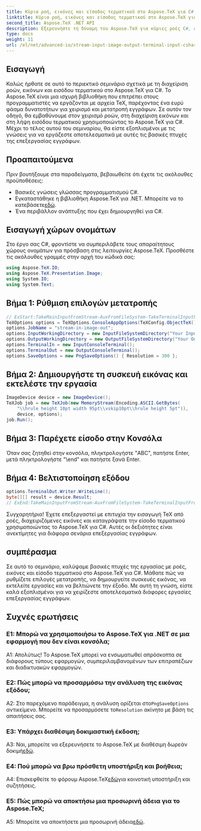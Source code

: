 ```yaml
---
title: Κύρια ροή, εικόνες και είσοδος τερματικού στο Aspose.TeX για C#
linktitle: Κύρια ροή, εικόνες και είσοδος τερματικού στο Aspose.TeX για C#
second_title: Aspose.TeX .NET API
description: Εξερευνήστε τη δύναμη του Aspose.TeX για κύριες ροές C#, εικόνες και είσοδο τερματικού χωρίς κόπο. Κάντε λήψη τώρα για απρόσκοπτη επεξεργασία εγγράφων.
type: docs
weight: 11
url: /el/net/advanced-io/stream-input-image-output-terminal-input-csharp/
---
```

## Εισαγωγή

Καλώς ήρθατε σε αυτό το περιεκτικό σεμινάριο σχετικά με τη διαχείριση ροών, εικόνων και εισόδου τερματικού στο Aspose.TeX για C#. Το Aspose.TeX είναι μια ισχυρή βιβλιοθήκη που επιτρέπει στους προγραμματιστές να εργάζονται με αρχεία TeX, παρέχοντας ένα ευρύ φάσμα δυνατοτήτων για χειρισμό και μετατροπή εγγράφων. Σε αυτόν τον οδηγό, θα εμβαθύνουμε στον χειρισμό ροών, στη διαχείριση εικόνων και στη λήψη εισόδου τερματικού χρησιμοποιώντας το Aspose.TeX για C#. Μέχρι το τέλος αυτού του σεμιναρίου, θα είστε εξοπλισμένοι με τις γνώσεις για να εργάζεστε αποτελεσματικά με αυτές τις βασικές πτυχές της επεξεργασίας εγγράφων.

## Προαπαιτούμενα

Πριν βουτήξουμε στα παραδείγματα, βεβαιωθείτε ότι έχετε τις ακόλουθες προϋποθέσεις:

- Βασικές γνώσεις γλώσσας προγραμματισμού C#.
-  Εγκαταστάθηκε η βιβλιοθήκη Aspose.TeX για .NET. Μπορείτε να το κατεβάσετε[εδώ](https://releases.aspose.com/tex/net/).
- Ένα περιβάλλον ανάπτυξης που έχει δημιουργηθεί για C#.

## Εισαγωγή χώρων ονομάτων

Στο έργο σας C#, φροντίστε να συμπεριλάβετε τους απαραίτητους χώρους ονομάτων για πρόσβαση στις λειτουργίες Aspose.TeX. Προσθέστε τις ακόλουθες γραμμές στην αρχή του κώδικά σας:

```csharp
using Aspose.TeX.IO;
using Aspose.TeX.Presentation.Image;
using System.IO;
using System.Text;
```

## Βήμα 1: Ρύθμιση επιλογών μετατροπής

```csharp
// ExStart:TakeMainInputFromStream-AuxFromFileSystem-TakeTerminalInputFromConsole-AlternativeImagesStorage
TeXOptions options = TeXOptions.ConsoleAppOptions(TeXConfig.ObjectTeX());
options.JobName = "stream-in-image-out";
options.InputWorkingDirectory = new InputFileSystemDirectory("Your Input Directory");
options.OutputWorkingDirectory = new OutputFileSystemDirectory("Your Output Directory");
options.TerminalIn = new InputConsoleTerminal();
options.TerminalOut = new OutputConsoleTerminal();
options.SaveOptions = new PngSaveOptions() { Resolution = 300 };
```

## Βήμα 2: Δημιουργήστε τη συσκευή εικόνας και εκτελέστε την εργασία

```csharp
ImageDevice device = new ImageDevice();
TeXJob job = new TeXJob(new MemoryStream(Encoding.ASCII.GetBytes(
    "\\hrule height 10pt width 95pt\\vskip10pt\\hrule height 5pt")),
    device, options);
job.Run();
```

## Βήμα 3: Παρέχετε είσοδο στην Κονσόλα

Όταν σας ζητηθεί στην κονσόλα, πληκτρολογήστε "ABC", πατήστε Enter, μετά πληκτρολογήστε "\end" και πατήστε ξανά Enter.

## Βήμα 4: Βελτιστοποίηση εξόδου

```csharp
options.TerminalOut.Writer.WriteLine();
byte[][] result = device.Result;
// ExEnd:TakeMainInputFromStream-AuxFromFileSystem-TakeTerminalInputFromConsole-AlternativeImagesStorage
```

Συγχαρητήρια! Έχετε επεξεργαστεί με επιτυχία την εισαγωγή TeX από ροές, διαχειριζόμενες εικόνες και καταγράψατε την είσοδο τερματικού χρησιμοποιώντας το Aspose.TeX για C#. Αυτές οι δεξιότητες είναι ανεκτίμητες για διάφορα σενάρια επεξεργασίας εγγράφων.

## συμπέρασμα

Σε αυτό το σεμινάριο, καλύψαμε βασικές πτυχές της εργασίας με ροές, εικόνες και είσοδο τερματικού στο Aspose.TeX για C#. Μάθατε πώς να ρυθμίζετε επιλογές μετατροπής, να δημιουργείτε συσκευές εικόνας, να εκτελείτε εργασίες και να βελτιώνετε την έξοδο. Με αυτή τη γνώση, είστε καλά εξοπλισμένοι για να χειρίζεστε αποτελεσματικά διάφορες εργασίες επεξεργασίας εγγράφων.

## Συχνές ερωτήσεις

### Ε1: Μπορώ να χρησιμοποιήσω το Aspose.TeX για .NET σε μια εφαρμογή που δεν είναι κονσόλα;

Α1: Απολύτως! Το Aspose.TeX μπορεί να ενσωματωθεί απρόσκοπτα σε διάφορους τύπους εφαρμογών, συμπεριλαμβανομένων των επιτραπέζιων και διαδικτυακών εφαρμογών.

### Ε2: Πώς μπορώ να προσαρμόσω την ανάλυση της εικόνας εξόδου;

 A2: Στο παρεχόμενο παράδειγμα, η ανάλυση ορίζεται στο`PngSaveOptions` αντικείμενο. Μπορείτε να προσαρμόσετε το`Resolution` ακίνητο με βάση τις απαιτήσεις σας.

### Ε3: Υπάρχει διαθέσιμη δοκιμαστική έκδοση;

 A3: Ναι, μπορείτε να εξερευνήσετε το Aspose.TeX με διαθέσιμη δωρεάν δοκιμή[εδώ](https://releases.aspose.com/).

### Ε4: Πού μπορώ να βρω πρόσθετη υποστήριξη και βοήθεια;

 A4: Επισκεφθείτε το φόρουμ Aspose.TeX[εδώ](https://forum.aspose.com/c/tex/47)για κοινοτική υποστήριξη και συζητήσεις.

### Ε5: Πώς μπορώ να αποκτήσω μια προσωρινή άδεια για το Aspose.TeX;

 A5: Μπορείτε να αποκτήσετε μια προσωρινή άδεια[εδώ](https://purchase.aspose.com/temporary-license/).